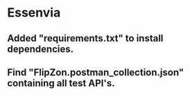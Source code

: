 # Essenvia

## Added "requirements.txt" to install dependencies.

## Find "FlipZon.postman_collection.json" containing all test API's.

